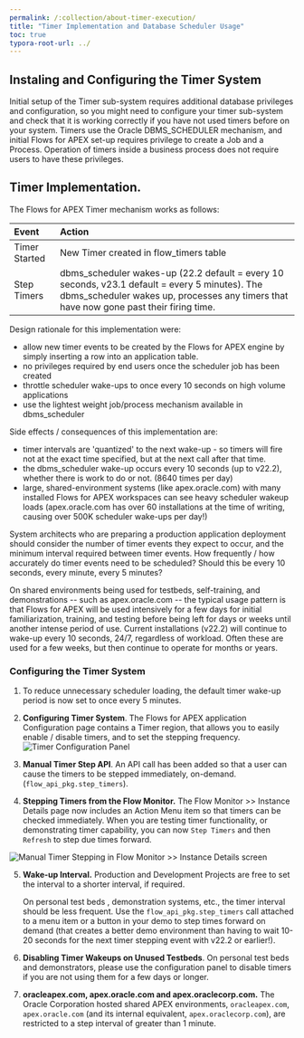 ```yaml
---
permalink: /:collection/about-timer-execution/
title: "Timer Implementation and Database Scheduler Usage"
toc: true
typora-root-url: ../
---
```

## Instaling and Configuring the Timer System

Initial setup of the Timer sub-system requires additional database privileges and configuration, so you might need to configure your timer sub-system and check that it is working correctly if you have not used timers before on your system.  Timers use the Oracle DBMS_SCHEDULER mechanism, and initial Flows for APEX set-up requires privilege to create a Job and a Process.  Operation of timers inside a business process does not require users to have these privileges.

## Timer Implementation.

The Flows for APEX Timer mechanism works as follows:

| Event | Action |
| :--- | :--- |
| Timer Started | New Timer created in flow_timers table
| Step Timers | dbms_scheduler wakes-up (22.2 default = every 10 seconds, v23.1 default = every 5 minutes).  The dbms_scheduler wakes up, processes any timers that have now gone past their firing time. |

Design rationale for this implementation were:

- allow new timer events to be created by the Flows for APEX engine by simply inserting a row into an application table.
- no privileges required by end users once the scheduler job has been created
- throttle scheduler wake-ups to once every 10 seconds on high volume applications
- use the lightest weight job/process mechanism available in dbms_scheduler

Side effects / consequences of this implementation are:

- timer intervals are 'quantized' to the next wake-up - so timers will fire not at the exact time specified, but at the next call after that time.
- the dbms_scheduler wake-up occurs every 10 seconds (up to v22.2), whether there is work to do or not. (8640 times per day)
- large, shared-environment systems (like apex.oracle.com) with many installed Flows for APEX workspaces can see heavy scheduler wakeup loads (apex.oracle.com has over 60 installations at the time of writing, causing over 500K scheduler wake-ups per day!)

System architects who are preparing a production application deployment should consider the number of timer events they expect to occur, and the minimum interval required between timer events.  How frequently / how accurately do timer events need to be scheduled?  Should this be every 10 seconds, every minute, every 5 minutes?  

On shared environments being used for testbeds, self-training, and demonstrations -- such as apex.oracle.com -- the typical usage pattern is that Flows for APEX will be used intensively for a few days for initial familiarization, training, and testing before being left for days or weeks until another intense period of use.  Current installations (v22.2) will continue to wake-up every 10 seconds, 24/7, regardless of workload.  Often these are used for a few weeks, but then continue to operate for months or years.

### Configuring the Timer System

1.  To reduce unnecessary scheduler loading, the default timer wake-up period is now set to once every 5 minutes.
2.  **Configuring Timer System**. The Flows for APEX application Configuration page contains a Timer region, that allows you to easily enable / disable timers, and to set the stepping frequency.
![Timer Configuration Panel](/assets/images/timer-configuration.png)

3.  **Manual Timer Step API**.  An API call has been added so that a user can cause the timers to be stepped immediately, on-demand.  (`flow_api_pkg.step_timers`).
4.  **Stepping Timers from the Flow Monitor.** The Flow Monitor >> Instance Details page now includes an Action Menu item so that  timers can be checked immediately.  When you are testing timer functionality, or demonstrating timer capability, you can now `Step Timers` and then `Refresh` to step due times forward.

![Manual Timer Stepping in Flow Monitor >> Instance Details screen](/assets/images/timer-manual-step.png)

5. **Wake-up Interval.** Production and Development Projects are free to set the interval to a shorter interval, if required. 

   On personal test beds , demonstration systems, etc., the timer interval should be less frequent.  Use the `flow_api_pkg.step_timers` call attached to a menu item or a button in your demo to step times forward on demand (that creates a better demo environment than having to wait 10-20 seconds for the next timer stepping event with v22.2 or earlier!).

6. **Disabling Timer Wakeups on Unused Testbeds**.  On personal test beds and demonstrators, please use the configuration panel to disable timers if you are not using them for a few days or longer.

7. **oracleapex.com, apex.oracle.com and apex.oraclecorp.com.** The Oracle Corporation hosted shared APEX environments, `oracleapex.com`,  `apex.oracle.com` (and its internal equivalent,  `apex.oraclecorp.com`), are restricted to a step interval of greater than 1 minute.  




